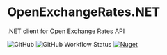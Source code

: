# OpenExchangeRates.NET

.NET client for Open Exchange Rates API

![GitHub](https://img.shields.io/github/license/ivanstus/OpenExchangeRates.NET)
![GitHub Workflow Status](https://img.shields.io/github/workflow/status/ivanstus/OpenExchangeRates.NET/.NET%20Core)
[![Nuget](https://img.shields.io/nuget/v/OpenExchangeRates.NET)](https://www.nuget.org/packages/OpenExchangeRates.NET/)
